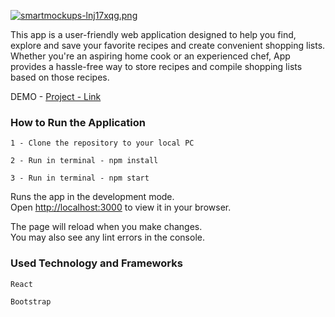 [![smartmockups-lnj17xqg.png](https://i.postimg.cc/NFxdXYy4/smartmockups-lnj17xqg.png)](https://postimg.cc/BPX5WrBL)

This app is a user-friendly web application designed to help you  find, explore and save your favorite recipes and create convenient shopping lists. Whether you're an aspiring home cook or an experienced chef, App provides a hassle-free way to store recipes and compile shopping lists based on those recipes.

DEMO - [Project - Link](https://react-project-hyf.netlify.app)


### How to Run the Application
`1 - Clone the repository to your local PC`

`2 - Run in terminal - npm install`

`3 - Run in terminal - npm start`

Runs the app in the development mode.\
Open [http://localhost:3000](http://localhost:3000) to view it in your browser.

The page will reload when you make changes.\
You may also see any lint errors in the console.


### Used Technology and Frameworks

`React`

`Bootstrap`

